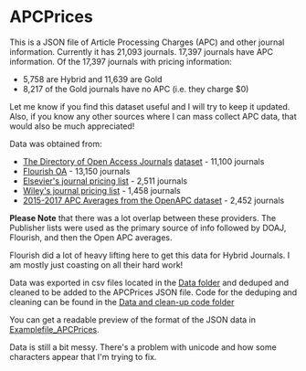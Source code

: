 # APCPrices

This is a JSON file of Article Processing Charges (APC) and other journal information. Currently it has 21,093 journals. 17,397 journals have APC information. Of the 17,397 journals with pricing information:
* 5,758 are Hybrid and 11,639 are Gold
* 8,217 of the Gold journals have no APC (i.e. they charge $0)

Let me know if you find this dataset useful and I will try to keep it updated. Also, if you know any other sources where I can mass collect APC data, that would also be much appreciated!

Data was obtained from:
* [The Directory of Open Access Journals](https://doaj.org/faq#metadata) [dataset](https://github.com/FlourishOA/Data) - 11,100 journals
* [Flourish OA](http://flourishoa.org/) - 13,150 journals
* [Elsevier's journal pricing list](https://www.elsevier.com/about/our-business/policies/pricing) - 2,511 journals
* [Wiley's journal pricing list](https://authorservices.wiley.com/author-resources/Journal-Authors/licensing-open-access/open-access/article-publication-charges.html) - 1,458 journals
* [2015-2017 APC Averages from the OpenAPC dataset](https://treemaps.intact-project.org/apcdata/openapc/) - 2,452 journals

**Please Note** that there was a lot overlap between these providers. The Publisher lists were used as the primary source of info followed by DOAJ, Flourish, and then the Open APC averages.

Flourish did a lot of heavy lifting here to get this data for Hybrid Journals. I am mostly just coasting on all their hard work!

Data was exported in csv files located in the [Data folder](https://github.com/ryregier/APCPrices/tree/master/Data) and deduped and cleaned to be added to the APCPrices JSON file. Code for the deduping and cleaning can be found in the [Data and clean-up code folder](https://github.com/ryregier/APCPrices/tree/master/Data%20clean-up%20and%20code)

You can get a readable preview of the format of the JSON data in [Examplefile_APCPrices](https://github.com/ryregier/APCPrices/blob/master/Examplefile_APCPrices).

Data is still a bit messy. There's a problem with unicode and how some characters appear that I'm trying to fix.

